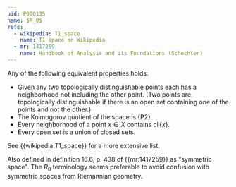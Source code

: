 ```yaml
---
uid: P000135
name: $R_0$
refs:
  - wikipedia: T1_space
    name: T1 space on Wikipedia
  - mr: 1417259
    name: Handbook of Analysis and its Foundations (Schechter)
---
```


Any of the following equivalent properties holds:

- Given any two topologically distinguishable points each has a neighborhood not including the other point.  (Two points are topologically distinguishable if there is an open set containing one of the points and not the other.)
- The Kolmogorov quotient of the space is {P2}.
- Every neighborhood of a point $x\in X$ contains $\operatorname{cl}\{x\}$.
- Every open set is a union of closed sets.

See {{wikipedia:T1_space}} for a more extensive list.

Also defined in definition 16.6, p. 438 of {{mr:1417259}} as "symmetric space".  The $R_0$ terminology seems preferable to avoid confusion with symmetric spaces from Riemannian geometry.
